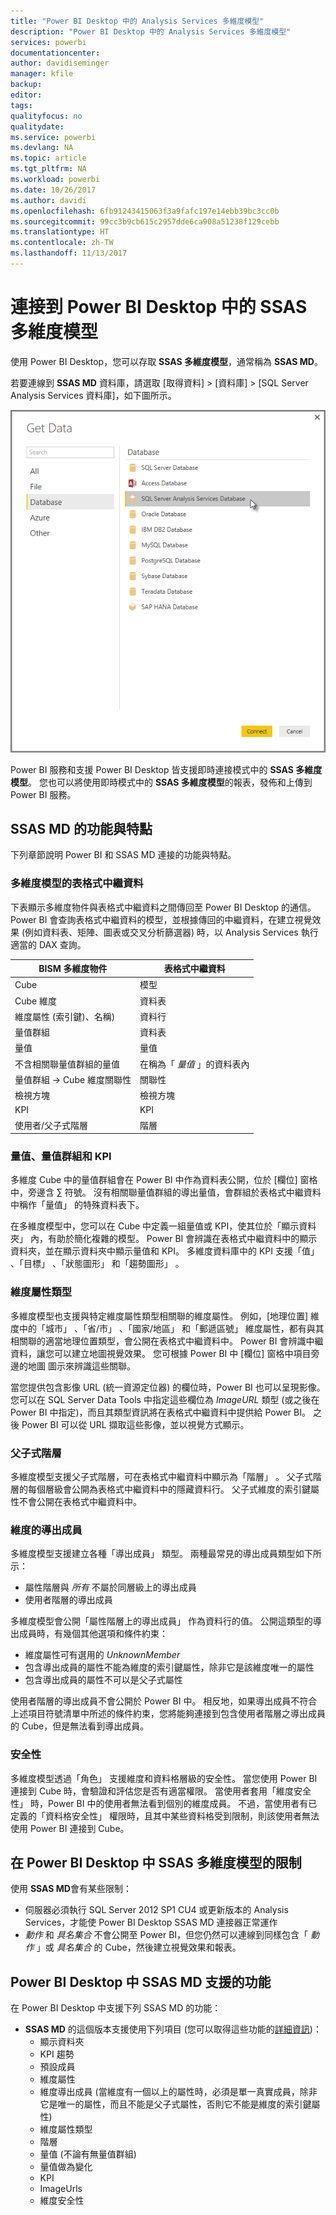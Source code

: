 ```yaml
---
title: "Power BI Desktop 中的 Analysis Services 多維度模型"
description: "Power BI Desktop 中的 Analysis Services 多維度模型"
services: powerbi
documentationcenter: 
author: davidiseminger
manager: kfile
backup: 
editor: 
tags: 
qualityfocus: no
qualitydate: 
ms.service: powerbi
ms.devlang: NA
ms.topic: article
ms.tgt_pltfrm: NA
ms.workload: powerbi
ms.date: 10/26/2017
ms.author: davidi
ms.openlocfilehash: 6fb91243415063f3a9fafc197e14ebb39bc3cc0b
ms.sourcegitcommit: 99cc3b9cb615c2957dde6ca908a51238f129cebb
ms.translationtype: HT
ms.contentlocale: zh-TW
ms.lasthandoff: 11/13/2017
---
```

# <a name="connect-to-ssas-multidimensional-models-in-power-bi-desktop"></a>連接到 Power BI Desktop 中的 SSAS 多維度模型
使用 Power BI Desktop，您可以存取 **SSAS 多維度模型**，通常稱為 **SSAS MD**。

若要連線到 **SSAS MD** 資料庫，請選取 [取得資料] &gt; [資料庫] &gt; [SQL Server Analysis Services 資料庫]，如下圖所示。

![](media/desktop-ssas-multidimensional/ssas-multidimensional-2.png)

Power BI 服務和支援 Power BI Desktop 皆支援即時連接模式中的 **SSAS 多維度模型**。 您也可以將使用即時模式中的 **SSAS 多維度模型**的報表，發佈和上傳到 Power BI 服務。

## <a name="capabilities-and-features-of-ssas-md"></a>SSAS MD 的功能與特點
下列章節說明 Power BI 和 SSAS MD 連接的功能與特點。

### <a name="tabular-metadata-of-multidimensional-models"></a>多維度模型的表格式中繼資料
下表顯示多維度物件與表格式中繼資料之間傳回至 Power BI Desktop 的通信。 Power BI 會查詢表格式中繼資料的模型，並根據傳回的中繼資料，在建立視覺效果 (例如資料表、矩陣、圖表或交叉分析篩選器) 時，以 Analysis Services 執行適當的 DAX 查詢。

| BISM 多維度物件 | 表格式中繼資料 |
| --- | --- |
| Cube |模型 |
| Cube 維度 |資料表 |
| 維度屬性 (索引鍵)、名稱) |資料行 |
| 量值群組 |資料表 |
| 量值 |量值 |
| 不含相關聯量值群組的量值 |在稱為「 *量值* 」的資料表內 |
| 量值群組 -> Cube 維度關聯性 |關聯性 |
| 檢視方塊 |檢視方塊 |
| KPI |KPI |
| 使用者/父子式階層 |階層 |

### <a name="measures-measure-groups-and-kpis"></a>量值、量值群組和 KPI
多維度 Cube 中的量值群組會在 Power BI 中作為資料表公開，位於 [欄位]  窗格中，旁邊含 ∑ 符號。 沒有相關聯量值群組的導出量值，會群組於表格式中繼資料中稱作「量值」  的特殊資料表下。

在多維度模型中，您可以在 Cube 中定義一組量值或 KPI，使其位於「顯示資料夾」 內，有助於簡化複雜的模型。 Power BI 會辨識在表格式中繼資料中的顯示資料夾，並在顯示資料夾中顯示量值和 KPI。 多維度資料庫中的 KPI 支援「值」 、「目標」 、「狀態圖形」  和「趨勢圖形」 。

### <a name="dimension-attribute-type"></a>維度屬性類型
多維度模型也支援與特定維度屬性類型相關聯的維度屬性。 例如，[地理位置]  維度中的「城市」 、「省/市」 、「國家/地區」  和「郵遞區號」  維度屬性，都有與其相關聯的適當地理位置類型，會公開在表格式中繼資料中。 Power BI 會辨識中繼資料，讓您可以建立地圖視覺效果。 您可根據 Power BI 中 [欄位]  窗格中項目旁邊的地圖  圖示來辨識這些關聯。

當您提供包含影像 URL (統一資源定位器) 的欄位時，Power BI 也可以呈現影像。 您可以在 SQL Server Data Tools 中指定這些欄位為 *ImageURL* 類型 (或之後在 Power BI 中指定)，而且其類型資訊將在表格式中繼資料中提供給 Power BI。 之後 Power BI 可以從 URL 擷取這些影像，並以視覺方式顯示。

### <a name="parent-child-hierarchies"></a>父子式階層
多維度模型支援父子式階層，可在表格式中繼資料中顯示為「階層」  。 父子式階層的每個層級會公開為表格式中繼資料中的隱藏資料行。 父子式維度的索引鍵屬性不會公開在表格式中繼資料中。

### <a name="dimension-calculated-members"></a>維度的導出成員
多維度模型支援建立各種「導出成員」 類型。 兩種最常見的導出成員類型如下所示：

* 屬性階層與 *所有* 不屬於同層級上的導出成員
* 使用者階層的導出成員

多維度模型會公開「屬性階層上的導出成員」  作為資料行的值。 公開這類型的導出成員時，有幾個其他選項和條件約束：

* 維度屬性可有選用的 *UnknownMember*
* 包含導出成員的屬性不能為維度的索引鍵屬性，除非它是該維度唯一的屬性
* 包含導出成員的屬性不可以是父子式屬性

使用者階層的導出成員不會公開於 Power BI 中。 相反地，如果導出成員不符合上述項目符號清單中所述的條件約束，您將能夠連接到包含使用者階層之導出成員的 Cube，但是無法看到導出成員。

### <a name="security"></a>安全性
多維度模型透過「角色」 支援維度和資料格層級的安全性。 當您使用 Power BI 連接到 Cube 時，會驗證和評估您是否有適當權限。 當使用者套用「維度安全性」  時，Power BI 中的使用者無法看到個別的維度成員。 不過，當使用者有已定義的「資料格安全性」  權限時，且其中某些資料格受到限制，則該使用者無法使用 Power BI 連接到 Cube。

## <a name="limitations-of-ssas-multidimensional-models-in-power-bi-desktop"></a>在 Power BI Desktop 中 SSAS 多維度模型的限制
使用 **SSAS MD**會有某些限制：

* 伺服器必須執行 SQL Server 2012 SP1 CU4 或更新版本的 Analysis Services，才能使 Power BI Desktop SSAS MD 連接器正常運作
* *動作* 和 *具名集合* 不會公開至 Power BI，但您仍然可以連線到同樣包含「 *動作* 」或 *具名集合* 的 Cube，然後建立視覺效果和報表。

## <a name="supported-features-of-ssas-md-in-power-bi-desktop"></a>Power BI Desktop 中 SSAS MD 支援的功能
在 Power BI Desktop 中支援下列 SSAS MD 的功能：

* **SSAS MD** 的這個版本支援使用下列項目 (您可以取得這些功能的[詳細資訊](https://msdn.microsoft.com/library/jj969574.aspx))：
  * 顯示資料夾
  * KPI 趨勢
  * 預設成員
  * 維度屬性
  * 維度導出成員 (當維度有一個以上的屬性時，必須是單一真實成員，除非它是唯一的屬性，而且不能是父子式屬性，否則它不能是維度的索引鍵屬性)
  * 維度屬性類型
  * 階層
  * 量值 (不論有無量值群組)
  * 量值做為變化
  * KPI
  * ImageUrls
  * 維度安全性

